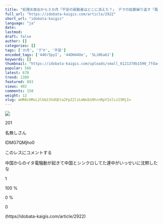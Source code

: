 ```yaml
---
title: "処理水放出から３カ月「不安の扇動者はどこに消えた？」 デマの拡散繰り返す「風評加害者」は責任問われるべき"
full_url: "https://idobata-kaigis.com/article/2922"
short_url: "idobata-kaigis"
language: "ja"
date: 
lastmod: 
draft: false
author: []
categories: []
tags: ['カ月', 'デマ', '不安']
encoded_tags: ['44Kr5pyI', '44OH44Oe', '5LiN5a6J']
keywords: []
thumbnail: "https://idobata-kaigis.com/uploads/small_6121378b1590_7fda459a15.jpg"
popular: 566
latest: 678
trend: 1389
featured: 893
views: 402
comments: 158
weight: 12
slug: aHR0cHMvL2lkb2JhdGEta2FpZ2lzLmNvbS9hcnRpY2xlLzI5MjI=
---
```


![](https://idobata-kaigis.com/uploads/small_6121378b1590_7fda459a15.jpg)

<div><p class='text-pink-100 text-sm'><p class='mr-2'>201</p><p class='mr-2'>名無しさん</p><p class='hidden xlinline-block'>IDMG7QMjho0</p></p><p class='flex items-center text-gray-400'><p class='text-xs mdtext-sm hovercursor-pointer'>このレスにコメントする</p></p><p class='px-2 lgpx-8'><p class='tracking-wide break-all text-blue-500 text-base lgtext-lg'>中国からのイタ電騒動が起きて中国とシンクロしてた連中がいっせいに沈黙したな</p></p><p class='flex items-center mr-2 hovercursor-pointer'><p class='pl-1 text-sm mdtext-base'>1</p></p><p class=' w-full h-full bg-gray-200 absolute '></p><p class='text-white text-xs text-center'>100 %</p><p class='text-white text-xs text-center'>0 %</p><p class='flex items-center mr-2 hovercursor-pointer'><p class='pl-1 text-sm mdtext-base'>0</p></p></div>

(https//idobata-kaigis.com/article/2922)
